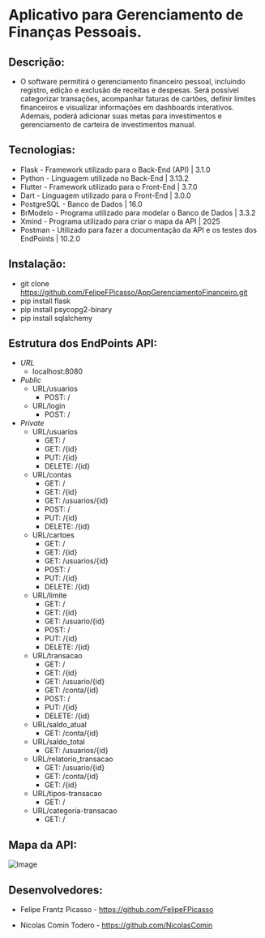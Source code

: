 # Aplicativo para Gerenciamento de Finanças Pessoais.

## Descrição: 
 - O software permitirá o gerenciamento financeiro pessoal, incluindo registro, edição e exclusão de receitas e despesas. Será possível categorizar transações, acompanhar faturas de cartões, definir limites financeiros e visualizar informações em dashboards interativos. Ademais, poderá adicionar suas metas para investimentos e gerenciamento de carteira de investimentos manual.

## Tecnologias:
- Flask - Framework utilizado para o Back-End (API) | 3.1.0
- Python - Linguagem utilizada no Back-End | 3.13.2
- Flutter - Framework utilizado para o Front-End | 3.7.0
- Dart - Linguagem utilizado para o Front-End | 3.0.0
- PostgreSQL - Banco de Dados | 16.0 
- BrModelo - Programa utilizado para modelar o Banco de Dados | 3.3.2
- Xmind - Programa utilizado para criar o mapa da API | 2025
- Postman -  Utilizado para fazer a documentação da API e os testes dos EndPoints | 10.2.0

## Instalação:

- git clone https://github.com/FelipeFPicasso/AppGerenciamentoFinanceiro.git
- pip install flask
- pip install psycopg2-binary
- pip install sqlalchemy

## Estrutura dos EndPoints API:

- *URL*
  - localhost:8080
- *Public*
    - URL/usuarios
        - POST: /
    - URL/login
        - POST: /
- *Private*
    - URL/usuarios
        - GET: /
        - GET: /{id}
        - PUT: /{id}
        - DELETE: /{id}
    - URL/contas
        - GET: /
        - GET: /{id}
        - GET: /usuarios/{id}
        - POST: /
        - PUT: /{id}
        - DELETE: /{id}
    - URL/cartoes
        - GET: /
        - GET: /{id}
        - GET: /usuarios/{id}
        - POST: /
        - PUT: /{id}
        - DELETE: /{id}
    - URL/limite
        - GET: /
        - GET: /{id}
        - GET: /usuario/{id}
        - POST: /
        - PUT: /{id}
        - DELETE: /{id}
    - URL/transacao
        - GET: /
        - GET: /{id}
        - GET: /usuario/{id}
        - GET: /conta/{id}
        - POST: /
        - PUT: /{id}
        - DELETE: /{id}
    - URL/saldo_atual
        - GET: /conta/{id}
    - URL/saldo_total
        - GET: /usuarios/{id}
    - URL/relatorio_transacao
        - GET: /usuario/{id}
        - GET: /conta/{id}
        - GET: /{id}
    - URL/tipos-transacao
        - GET: /
    - URL/categoria-transacao
        - GET: /


## Mapa da API:

![Image](https://github.com/user-attachments/assets/6758af81-fb2e-4064-b973-031891fe2a45)  

## Desenvolvedores:

- Felipe Frantz Picasso - https://github.com/FelipeFPicasso

- Nícolas Comin Todero - https://github.com/NicolasComin
